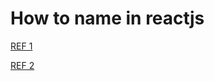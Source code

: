 # How to name in reactjs

[REF 1](https://unbug.gitbooks.io/react-native-training/content/45_naming_convention.html)

[REF 2](https://viblo.asia/p/mot-so-tip-convention-giup-app-react-cua-ban-duoc-trong-lanh-va-de-tho-hon-ORNZqbvGl0n)
